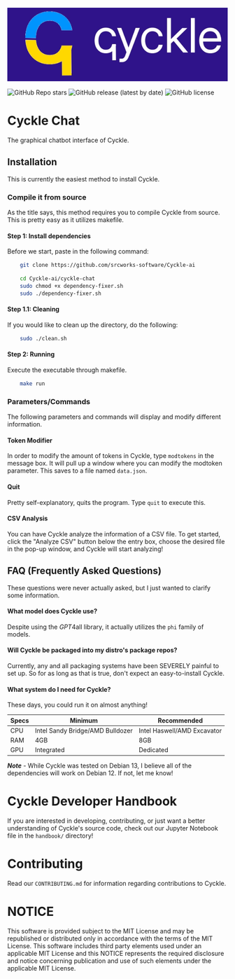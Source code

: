 ![Alt text](https://github.com/srcworks-software/Cyckle-ai/blob/main/.github/cycklelogo.jpg)

![GitHub Repo stars](https://img.shields.io/github/stars/srcworks-software/Cyckle-ai?style=for-the-badge)
![GitHub release (latest by date)](https://img.shields.io/github/v/release/srcworks-software/Cyckle-ai?style=for-the-badge)
![GitHub license](https://img.shields.io/github/license/srcworks-software/Cyckle-ai?style=for-the-badge)

# Cyckle Chat

The graphical chatbot interface of Cyckle.

## Installation

This is currently the easiest method to install Cyckle.

### Compile it from source

As the title says, this method requires you to compile Cyckle from source. This is pretty easy as it utilizes makefile.

#### Step 1: Install dependencies

Before we start, paste in the following command:
```bash
    git clone https://github.com/srcworks-software/Cyckle-ai
```

```bash
    cd Cyckle-ai/cyckle-chat
    sudo chmod +x dependency-fixer.sh
    sudo ./dependency-fixer.sh
```

#### Step 1.1: Cleaning

If you would like to clean up the directory, do the following:
```bash
    sudo ./clean.sh
```

#### Step 2: Running

Execute the executable through makefile.
```bash
    make run
```

### Parameters/Commands
The following parameters and commands will display and modify different information.

#### Token Modifier
In order to modify the amount of tokens in Cyckle, type ```modtokens``` in the message box. It will pull up a window where you can modify the modtoken parameter. This saves to a file named ```data.json```.

#### Quit
Pretty self-explanatory, quits the program. Type ```quit``` to execute this.

#### CSV Analysis
You can have Cyckle analyze the information of a CSV file. To get started, click the "Analyze CSV" button below the entry box, choose the desired file in the pop-up window, and Cyckle will start analyzing! 

## FAQ (Frequently Asked Questions)
These questions were never actually asked, but I just wanted to clarify some information.

#### What model does Cyckle use?
Despite using the *GPT*4all library, it actually utilizes the ```phi``` family of models.

#### Will Cyckle be packaged into my distro's package repos?
Currently, any and all packaging systems have been SEVERELY painful to set up. So for as long as that is true, don't expect an easy-to-install Cyckle.

#### What system do I need for Cyckle?
These days, you could run it on almost anything!

| Specs | Minimum | Recommended |
|-------|---------|-------------|
| CPU   | Intel Sandy Bridge/AMD Bulldozer | Intel Haswell/AMD Excavator |
| RAM   | 4GB | 8GB |
| GPU   | Integrated | Dedicated |

***Note*** - While Cyckle was tested on Debian 13, I believe all of the dependencies will work on Debian 12. If not, let me know!

# Cyckle Developer Handbook
If you are interested in developing, contributing, or just want a better understanding of Cyckle's source code, check out our Jupyter Notebook file in the ```handbook/``` directory! 

# Contributing
Read our ```CONTRIBUTING.md``` for information regarding contributions to Cyckle.

# NOTICE
This software is provided subject to the MIT License and may be republished or distributed only in accordance with the terms of the MIT License. 
This software includes third party elements used under an applicable MIT License and this NOTICE represents the required disclosure and notice concerning publication and use of such elements under the applicable MIT License.   
